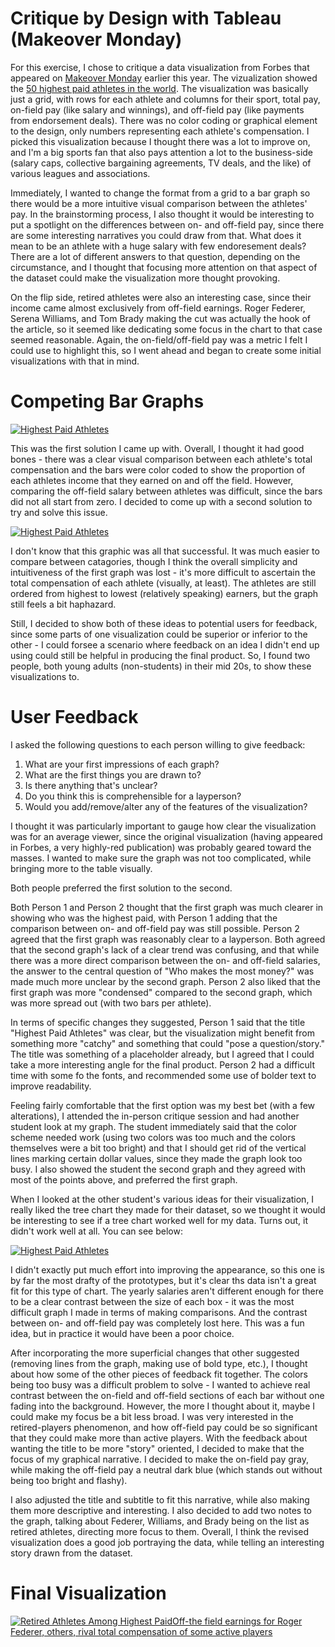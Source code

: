 # Critique by Design with Tableau (Makeover Monday)

For this exercise, I chose to critique a data visualization from Forbes that appeared on [Makeover Monday](https://makeovermonday.co.uk/) earlier this year. The vizualization showed the [50 highest paid athletes in the world](https://www.forbes.com/lists/athletes/?sh=6cc2c3a95b7e). The visualization was basically just a grid, with rows for each athlete and columns for their sport, total pay, on-field pay (like salary and winnings), and off-field pay (like payments from endorsement deals). There was no color coding or graphical element to the design, only numbers representing each athlete's compensation. I picked this visualization because I thought there was a lot to improve on, and I'm a big sports fan that also pays attention a lot to the business-side (salary caps, collective bargaining agreements, TV deals, and the like) of various leagues and associations.  

Immediately, I wanted to change the format from a grid to a bar graph so there would be a more intuitive visual comparison between the athletes' pay. In the brainstorming process, I also thought it would be interesting to put a spotlight on the differences between on- and off-field pay, since there are some interesting narratives you could draw from that. What does it mean to be an athlete with a huge salary with few endoresement deals? There are a lot of different answers to that question, depending on the circumstance, and I thought that focusing more attention on that aspect of the dataset could make the visualization more thought provoking. 

On the flip side, retired athletes were also an interesting case, since their income came almost exclusively from off-field earnings. Roger Federer, Serena Williams, and Tom Brady making the cut was actually the hook of the article, so it seemed like dedicating some focus in the chart to that case seemed reasonable. Again, the on-field/off-field pay was a metric I felt I could use to highlight this, so I went ahead and began to create some initial visualizations with that in mind.

# Competing Bar Graphs

<div class='tableauPlaceholder' id='viz1707265892124' style='position: relative'><noscript><a href='#'><img alt='Highest Paid Athletes ' src='https:&#47;&#47;public.tableau.com&#47;static&#47;images&#47;Id&#47;Ideas3-4_jredman&#47;Idea1&#47;1_rss.png' style='border: none' /></a></noscript><object class='tableauViz'  style='display:none;'><param name='host_url' value='https%3A%2F%2Fpublic.tableau.com%2F' /> <param name='embed_code_version' value='3' /> <param name='site_root' value='' /><param name='name' value='Ideas3-4_jredman&#47;Idea1' /><param name='tabs' value='no' /><param name='toolbar' value='yes' /><param name='static_image' value='https:&#47;&#47;public.tableau.com&#47;static&#47;images&#47;Id&#47;Ideas3-4_jredman&#47;Idea1&#47;1.png' /> <param name='animate_transition' value='yes' /><param name='display_static_image' value='yes' /><param name='display_spinner' value='yes' /><param name='display_overlay' value='yes' /><param name='display_count' value='yes' /><param name='language' value='en-US' /></object></div>                
<script type='text/javascript'>                    
  var divElement = document.getElementById('viz1707265892124');                    
  var vizElement = divElement.getElementsByTagName('object')[0];                    
  vizElement.style.width='100%';vizElement.style.height=(divElement.offsetWidth*0.75)+'px';                    
  var scriptElement = document.createElement('script');                    
  scriptElement.src = 'https://public.tableau.com/javascripts/api/viz_v1.js';                    
  vizElement.parentNode.insertBefore(scriptElement, vizElement);                
</script>

This was the first solution I came up with. Overall, I thought it had good bones - there was a clear visual comparison between each athlete's total compensation and the bars were color coded to show the proportion of each athletes income that they earned on and off the field. However, comparing the off-field salary between athletes was difficult, since the bars did not all start from zero. I decided to come up with a second solution to try and solve this issue.

<div class='tableauPlaceholder' id='viz1707266775580' style='position: relative'><noscript><a href='#'><img alt='Highest Paid Athletes ' src='https:&#47;&#47;public.tableau.com&#47;static&#47;images&#47;Id&#47;Ideas3-4_jredman&#47;Idea2&#47;1_rss.png' style='border: none' /></a></noscript><object class='tableauViz'  style='display:none;'><param name='host_url' value='https%3A%2F%2Fpublic.tableau.com%2F' /> <param name='embed_code_version' value='3' /> <param name='site_root' value='' /><param name='name' value='Ideas3-4_jredman&#47;Idea2' /><param name='tabs' value='no' /><param name='toolbar' value='yes' /><param name='static_image' value='https:&#47;&#47;public.tableau.com&#47;static&#47;images&#47;Id&#47;Ideas3-4_jredman&#47;Idea2&#47;1.png' /> <param name='animate_transition' value='yes' /><param name='display_static_image' value='yes' /><param name='display_spinner' value='yes' /><param name='display_overlay' value='yes' /><param name='display_count' value='yes' /><param name='language' value='en-US' /></object></div>                
<script type='text/javascript'>                    
  var divElement = document.getElementById('viz1707266775580');                    
  var vizElement = divElement.getElementsByTagName('object')[0];                    
  vizElement.style.width='100%';vizElement.style.height=(divElement.offsetWidth*0.75)+'px';                    
  var scriptElement = document.createElement('script');                    
  scriptElement.src = 'https://public.tableau.com/javascripts/api/viz_v1.js';                    
  vizElement.parentNode.insertBefore(scriptElement, vizElement);                
</script>

I don't know that this graphic was all that successful. It was much easier to compare between catagories, though I think the overall simplicity and intuitiveness of the first graph was lost - it's more difficult to ascertain the total compensation of each athlete (visually, at least). The athletes are still ordered from highest to lowest (relatively speaking) earners, but the graph still feels a bit haphazard.

Still, I decided to show both of these ideas to potential users for feedback, since some parts of one visualization could be superior or inferior to the other - I could forsee a scenario where feedback on an idea I didn't end up using could still be helpful in producing the final product. So, I found two people, both young adults (non-students) in their mid 20s, to show these visualizations to.

# User Feedback

I asked the following questions to each person willing to give feedback:

1. What are your first impressions of each graph?
2. What are the first things you are drawn to?
3. Is there anything that's unclear?
4. Do you think this is comprehensible for a layperson?
5. Would you add/remove/alter any of the features of the visualization?

I thought it was particularly important to gauge how clear the visualization was for an average viewer, since the original visualization (having appeared in Forbes, a very highly-red publication) was probably geared toward the masses. I wanted to make sure the graph was not too complicated, while bringing more to the table visually. 

Both people preferred the first solution to the second. 

Both Person 1 and Person 2 thought that the first graph was much clearer in showing who was the highest paid, with Person 1 adding that the comparison between on- and off-field pay was still possible. Person 2 agreed that the first graph was reasonably clear to a layperson. Both agreed that the second graph's lack of a clear trend was confusing, and that while there was a more direct comparison between the on- and off-field salaries, the answer to the central question of "Who makes the most money?" was made much more unclear by the second graph. Person 2 also liked that the first graph was more "condensed" compared to the second graph, which was more spread out (with two bars per athlete). 

In terms of specific changes they suggested, Person 1 said that the title "Highest Paid Athletes" was clear, but the visualization might benefit from something more "catchy" and something that could "pose a question/story." The title was something of a placeholder already, but I agreed that I could take a more interesting angle for the final product. Person 2 had a difficult time with some fo the fonts, and recommended some use of bolder text to improve readability. 

Feeling fairly comfortable that the first option was my best bet (with a few alterations), I attended the in-person critique session and had another student look at my graph. The student immediately said that the color scheme needed work (using two colors was too much and the colors themselves were a bit too bright) and that I should get rid of the vertical lines marking certain dollar values, since they made the graph look too busy. I also showed the student the second graph and they agreed with most of the points above, and preferred the first graph. 

When I looked at the other student's various ideas for their visualization, I really liked the tree chart they made for their dataset, so we thought it would be interesting to see if a tree chart worked well for my data. Turns out, it didn't work well at all. You can see below:

<div class='tableauPlaceholder' id='viz1707269754054' style='position: relative'><noscript><a href='#'><img alt='Highest Paid Athletes ' src='https:&#47;&#47;public.tableau.com&#47;static&#47;images&#47;Id&#47;Ideas3-4_jredman&#47;Idea3&#47;1_rss.png' style='border: none' /></a></noscript><object class='tableauViz'  style='display:none;'><param name='host_url' value='https%3A%2F%2Fpublic.tableau.com%2F' /> <param name='embed_code_version' value='3' /> <param name='site_root' value='' /><param name='name' value='Ideas3-4_jredman&#47;Idea3' /><param name='tabs' value='no' /><param name='toolbar' value='yes' /><param name='static_image' value='https:&#47;&#47;public.tableau.com&#47;static&#47;images&#47;Id&#47;Ideas3-4_jredman&#47;Idea3&#47;1.png' /> <param name='animate_transition' value='yes' /><param name='display_static_image' value='yes' /><param name='display_spinner' value='yes' /><param name='display_overlay' value='yes' /><param name='display_count' value='yes' /><param name='language' value='en-US' /></object></div>                
<script type='text/javascript'>                    
  var divElement = document.getElementById('viz1707269754054');                    
  var vizElement = divElement.getElementsByTagName('object')[0];                    
  vizElement.style.width='100%';vizElement.style.height=(divElement.offsetWidth*0.75)+'px';                    
  var scriptElement = document.createElement('script');                    
  scriptElement.src = 'https://public.tableau.com/javascripts/api/viz_v1.js';                    
  vizElement.parentNode.insertBefore(scriptElement, vizElement);                
</script>

I didn't exactly put much effort into improving the appearance, so this one is by far the most drafty of the prototypes, but it's clear ths data isn't a great fit for this type of chart. The yearly salaries aren't different enough for there to be a clear contrast between the size of each box - it was the most difficult graph I made in terms of making comparisons. And the contrast between on- and off-field pay was completely lost here. This was a fun idea, but in practice it would have been a poor choice.

After incorporating the more superficial changes that other suggested (removing lines from the graph, making use of bold type, etc.), I thought about how some of the other pieces of feedback fit together. The colors being too busy was a difficult problem to solve - I wanted to achieve real contrast between the on-field and off-field sections of each bar without one fading into the background. However, the more I thought about it, maybe I could make my focus be a bit less broad. I was very interested in the retired-players phenomenon, and how off-field pay could be so significant that they could make more than active players. With the feedback about wanting the title to be more "story" oriented, I decided to make that the focus of my graphical narrative. I decided to make the on-field pay gray, while making the off-field pay a neutral dark blue (which stands out without being too bright and flashy). 

I also adjusted the title and subtitle to fit this narrative, while also making them more descriptive and interesting. I also decided to add two notes to the graph, talking about Federer, Williams, and Brady being on the list as retired athletes, directing more focus to them. Overall, I think the revised visualization does a good job portraying the data, while telling an interesting story drawn from the dataset.

# Final Visualization

<div class='tableauPlaceholder' id='viz1707271223571' style='position: relative'><noscript><a href='#'><img alt='Retired Athletes Among Highest PaidOff-the field earnings for Roger Federer, others, rival total compensation of some active players ' src='https:&#47;&#47;public.tableau.com&#47;static&#47;images&#47;As&#47;Assignment3-4_jredman&#47;FinalVisualization&#47;1_rss.png' style='border: none' /></a></noscript><object class='tableauViz'  style='display:none;'><param name='host_url' value='https%3A%2F%2Fpublic.tableau.com%2F' /> <param name='embed_code_version' value='3' /> <param name='site_root' value='' /><param name='name' value='Assignment3-4_jredman&#47;FinalVisualization' /><param name='tabs' value='no' /><param name='toolbar' value='yes' /><param name='static_image' value='https:&#47;&#47;public.tableau.com&#47;static&#47;images&#47;As&#47;Assignment3-4_jredman&#47;FinalVisualization&#47;1.png' /> <param name='animate_transition' value='yes' /><param name='display_static_image' value='yes' /><param name='display_spinner' value='yes' /><param name='display_overlay' value='yes' /><param name='display_count' value='yes' /><param name='language' value='en-US' /></object></div>                
<script type='text/javascript'>                    
  var divElement = document.getElementById('viz1707271223571');                    
  var vizElement = divElement.getElementsByTagName('object')[0];                    
  vizElement.style.width='100%';vizElement.style.height=(divElement.offsetWidth*0.75)+'px';                    
  var scriptElement = document.createElement('script');                    
  scriptElement.src = 'https://public.tableau.com/javascripts/api/viz_v1.js';                    
  vizElement.parentNode.insertBefore(scriptElement, vizElement);                
</script>
